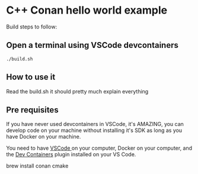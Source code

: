 #  C++ Conan hello world example

Build steps to follow: 

## Open a terminal using VSCode devcontainers
    ./build.sh

## How to use it
Read the build.sh it should pretty much explain everything

## Pre requisites

If you have never used devcontainers in VSCode, it's AMAZING, you can develop code on your machine without installing it's SDK as long as you have Docker on your machine. 

You need to have 
[VSCode ](https://code.visualstudio.com/) on your computer,
Docker on your computer, and the 
[Dev Containers](https://marketplace.visualstudio.com/items?itemName=ms-vscode-remote.remote-containers) plugin installed on your VS Code.



brew install conan cmake
